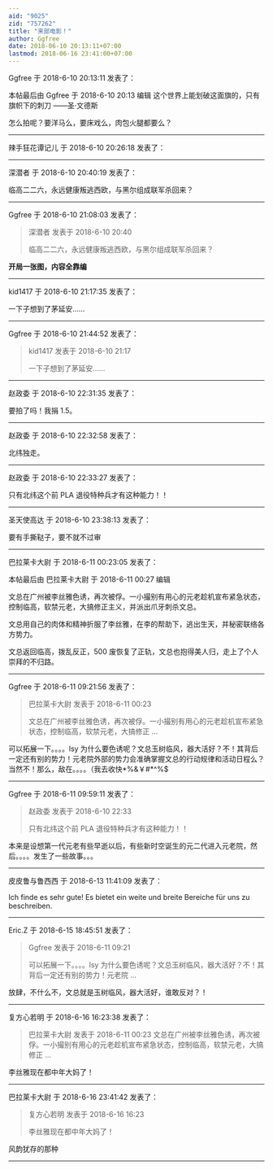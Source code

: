 ```yaml
---
aid: "9025"
zid: "757262"
title: "来部电影！"
author: Ggfree
date: 2018-06-10 20:13:11+07:00
lastmod: 2018-06-16 23:41:00+07:00
---
```


Ggfree 于 2018-6-10 20:13:11 发表了：

本帖最后由 Ggfree 于 2018-6-10 20:13 编辑 这个世界上能划破这面旗的，只有旗帜下的刺刀 ——圣·文德斯

怎么拍呢？要洋马么，要床戏么，肉包火腿都要么？

---

辣手狂花谭记儿 于 2018-6-10 20:26:18 发表了：

---

深潜者 于 2018-6-10 20:40:19 发表了：

临高二二六，永远健康叛逃西欧，与黑尔组成联军杀回来？

---

Ggfree 于 2018-6-10 21:08:03 发表了：

> 深潜者 发表于 2018-6-10 20:40
>
> 临高二二六，永远健康叛逃西欧，与黑尔组成联军杀回来？

**开局一张图，内容全靠编**

---

kid1417 于 2018-6-10 21:17:35 发表了：

一下子想到了茅延安……

---

Ggfree 于 2018-6-10 21:44:52 发表了：

> kid1417 发表于 2018-6-10 21:17
>
> 一下子想到了茅延安……

---

赵政委 于 2018-6-10 22:31:35 发表了：

要拍了吗！我捐 1.5。

---

赵政委 于 2018-6-10 22:32:58 发表了：

北纬独走。

---

赵政委 于 2018-6-10 22:33:27 发表了：

只有北纬这个前 PLA 退役特种兵才有这种能力！！

---

圣天使高达 于 2018-6-10 23:38:13 发表了：

要有手撕鞑子，要不就不过审

---

巴拉莱卡大尉 于 2018-6-11 00:23:05 发表了：

本帖最后由 巴拉莱卡大尉 于 2018-6-11 00:27 编辑

文总在广州被李丝雅色诱，再次被俘。一小撮别有用心的元老趁机宣布紧急状态，控制临高，软禁元老，大搞修正主义，并派出爪牙刺杀文总。

文总用自己的肉体和精神折服了李丝雅，在李的帮助下，逃出生天，并秘密联络各方势力。

文总返回临高，拨乱反正，500 废恢复了正轨，文总也抱得美人归，走上了个人崇拜的不归路。

---

Ggfree 于 2018-6-11 09:21:56 发表了：

> 巴拉莱卡大尉 发表于 2018-6-11 00:23
>
> 文总在广州被李丝雅色诱，再次被俘。一小撮别有用心的元老趁机宣布紧急状态，控制临高，软禁元老，大搞修正 ...

可以拓展一下。。。。lsy 为什么要色诱呢？文总玉树临风，器大活好？不！其背后一定还有别的势力！元老院外部的势力会准确掌握文总的行动规律和活动日程么？当然不！那么，敌在。。。。（我去收快\*%&￥#\*^%\$

---

Ggfree 于 2018-6-11 09:59:11 发表了：

> 赵政委 发表于 2018-6-10 22:33
>
> 只有北纬这个前 PLA 退役特种兵才有这种能力！！

本来是设想第一代元老有些早逝以后，有些新时空诞生的元二代进入元老院，然后。。。。发生了一些故事。。。

---

皮皮鲁与鲁西西 于 2018-6-13 11:41:09 发表了：

Ich finde es sehr gute! Es bietet ein weite und breite Bereiche für uns zu beschreiben.

---

Eric.Z 于 2018-6-15 18:45:51 发表了：

> Ggfree 发表于 2018-6-11 09:21
>
> 可以拓展一下。。。。lsy 为什么要色诱呢？文总玉树临风，器大活好？不！其背后一定还有别的势力！元老院 ...

放肆，不什么不，文总就是玉树临风，器大活好，谁敢反对？！

---

复方心若明 于 2018-6-16 16:23:38 发表了：

> 巴拉莱卡大尉 发表于 2018-6-11 00:23 文总在广州被李丝雅色诱，再次被俘。一小撮别有用心的元老趁机宣布紧急状态，控制临高，软禁元老，大搞修正 ...

李丝雅现在都中年大妈了！

---

巴拉莱卡大尉 于 2018-6-16 23:41:42 发表了：

> 复方心若明 发表于 2018-6-16 16:23
>
> 李丝雅现在都中年大妈了！

风韵犹存的那种

---
